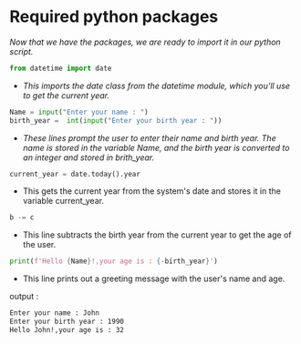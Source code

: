 # Required python packages
*Now that we have the packages, we are ready to import it in our python script.*
```py
from datetime import date
```
- *This imports the date class from the datetime module, which you'll use to get the current year.*
```py
Name = input("Enter your name : ")
birth_year =  int(input("Enter your birth year : "))
```
- *These lines prompt the user to enter their name and birth year. The name is stored in the variable Name, and the birth year is converted to an integer and stored in brith_year.*
```py
current_year = date.today().year
```
- This gets the current year from the system's date and stores it in the variable current_year.
```py
b -= c
```
- This line subtracts the birth year from the current year to get the age of the user.
```py
print(f'Hello {Name}!,your age is : {-birth_year}')
```
- This line prints out a greeting message with the user's name and age.

output : 
```cmd
Enter your name : John
Enter your birth year : 1990
Hello John!,your age is : 32
```
